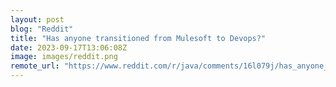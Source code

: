 ```yaml
---
layout: post
blog: "Reddit"
title: "Has anyone transitioned from Mulesoft to Devops?"
date: 2023-09-17T13:06:08Z
image: images/reddit.png
remote_url: "https://www.reddit.com/r/java/comments/16l079j/has_anyone_transitioned_from_mulesoft_to_devops/"
---
```

